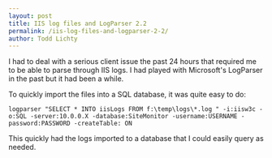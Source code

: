 ```yaml
---
layout: post
title: IIS log files and LogParser 2.2
permalink: /iis-log-files-and-logparser-2-2/
author: Todd Lichty
---
```

<!--kg-card-begin: markdown--><p>I had to deal with a serious client issue the past 24 hours that required me to be able to parse through IIS logs. I had played with Microsoft's LogParser in the past but it had been a while.</p>
<p>To quickly import the files into a SQL database, it was quite easy to do:</p>
<pre><code>logparser &quot;SELECT * INTO iisLogs FROM f:\temp\logs\*.log &quot; -i:iisw3c -o:SQL -server:10.0.0.X -database:SiteMonitor -username:USERNAME -password:PASSWORD -createTable: ON
</code></pre>
<p>This quickly had the logs imported to a database that I could easily query as needed.</p>
<!--kg-card-end: markdown-->